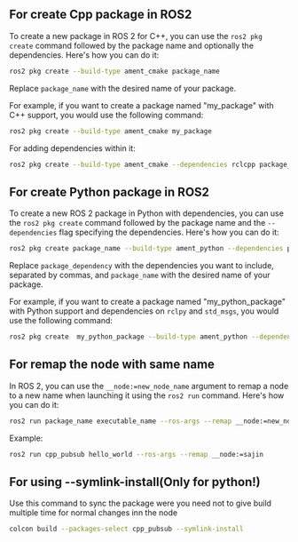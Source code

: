 ## For create Cpp package in ROS2
To create a new package in ROS 2 for C++, you can use the `ros2 pkg create` command followed by the package name and optionally the dependencies. Here's how you can do it:

```bash
ros2 pkg create --build-type ament_cmake package_name
```

Replace `package_name` with the desired name of your package.

For example, if you want to create a package named "my_package" with C++ support, you would use the following command:

```bash
ros2 pkg create --build-type ament_cmake my_package
```
For adding dependencies within it:
```bash
ros2 pkg create --build-type ament_cmake --dependencies rclcpp package_name
```

## For create Python package in ROS2
To create a new ROS 2 package in Python with dependencies, you can use the `ros2 pkg create` command followed by the package name and the `--dependencies` flag specifying the dependencies. Here's how you can do it:

```bash
ros2 pkg create package_name --build-type ament_python --dependencies package_dependency 
```

Replace `package_dependency` with the dependencies you want to include, separated by commas, and `package_name` with the desired name of your package.

For example, if you want to create a package named "my_python_package" with Python support and dependencies on `rclpy` and `std_msgs`, you would use the following command:

```bash
ros2 pkg create  my_python_package --build-type ament_python --dependencies rclpy std_msgs
```




## For remap the node with same name
In ROS 2, you can use the `__node:=new_node_name` argument to remap a node to a new name when launching it using the `ros2 run` command. Here's how you can do it:

```bash
ros2 run package_name executable_name --ros-args --remap __node:=new_node_name
```
Example:
```bash
ros2 run cpp_pubsub hello_world --ros-args --remap __node:=sajin
```
## For using --symlink-install(Only for python!)
Use this command to sync the package were you need not to give build multiple time for normal changes inn the node 

```bash
colcon build --packages-select cpp_pubsub --symlink-install
```

